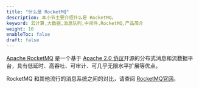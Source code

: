 ```yaml
---
title: "什么是 RocketMQ"
description: 本小节主要介绍什么是 RocketMQ。
keyword: 云计算,大数据,消息队列,中间件,RocketMQ,产品简介
weight: 10
enableToc: false
draft: false
---
```


[Apache RocketMQ](https://rocketmq.apache.org/) 是一个基于 [Apache 2.0 协议](https://github.com/apache/rocketmq/blob/master/LICENSE)开源的分布式消息和流数据平台，具有低延时、高吞吐、可审计、可几乎无限水平扩展等优点。

RocketMQ 和其他流行的消息系统之间的对比，请查阅 [RocketMQ官网](https://rocketmq.apache.org/docs/motivation/#rocketmq-vs-activemq-vs-kafka)。

